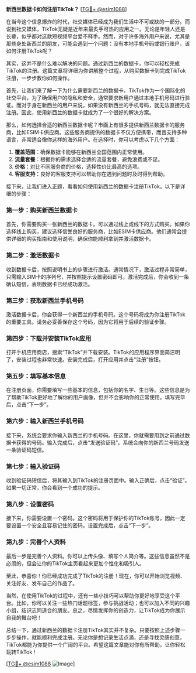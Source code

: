 **新西兰数据卡如何注册TikTok？** [[TG💪+ @esim1088](https://t.me/s/esim1088)]

在当今这个信息爆炸的时代，社交媒体已经成为我们生活中不可或缺的一部分。而说到社交媒体，TikTok无疑是近年来最炙手可热的应用之一。无论是年轻人还是长辈，似乎都对这款短视频平台爱不释手。然而，对于许多海外用户来说，尤其是那些身处新西兰的朋友，可能会遇到一个问题：没有本地手机号码或银行账户，该如何注册TikTok呢？

其实，这并不是什么难以解决的问题。通过新西兰的数据卡，你可以轻松完成TikTok的注册。这篇文章将详细为你讲解整个过程，从购买数据卡到完成TikTok注册，一步步教你如何操作。

首先，让我们来了解一下为什么需要新西兰的数据卡。TikTok作为一个国际化的社交平台，为了确保用户的隐私和安全，通常要求新用户通过本地手机号码进行验证。而对于身在新西兰的用户来说，如果没有新西兰的手机号码，就无法直接完成注册。因此，使用新西兰的数据卡就成为了一个很好的解决方案。

那么，如何选择合适的新西兰数据卡呢？市面上有很多提供新西兰数据卡的服务商，比如ESIM卡供应商。这些服务商提供的数据卡不仅方便携带，而且支持多种语言，非常适合像你这样的海外用户。在选择时，你可以考虑以下几个方面：

1. **覆盖范围**：确保数据卡能够在新西兰全国范围内正常使用。
2. **流量套餐**：根据你的需求选择合适的流量套餐，避免浪费或不足。
3. **价格**：对比不同服务商的价格，选择性价比最高的选项。
4. **客服支持**：良好的客服支持可以帮助你在遇到问题时及时得到帮助。

接下来，让我们进入正题，看看如何使用新西兰的数据卡注册TikTok。以下是详细的步骤：

### 第一步：购买新西兰数据卡

首先，你需要购买一张新西兰的数据卡。可以通过线上或线下的方式购买。如果你选择线上购买，建议选择信誉良好的服务商，比如ESIM卡供应商。他们通常会提供详细的购买指南和使用说明，确保你能顺利拿到并激活数据卡。

### 第二步：激活数据卡

收到数据卡后，按照说明书上的步骤进行激活。通常情况下，激活过程非常简单，只需输入SIM卡的序列号，并按照提示设置密码即可。激活完成后，你会收到一条确认短信，表明数据卡已经成功激活。

### 第三步：获取新西兰手机号码

激活数据卡后，你会获得一个新西兰的手机号码。这个号码将成为你注册TikTok的重要工具。请务必妥善保存这个号码，因为它将用于后续的验证步骤。

### 第四步：下载并安装TikTok应用

打开手机应用商店，搜索“TikTok”并下载安装。TikTok的应用程序界面简洁明了，安装过程也非常快速。安装完成后，打开应用并点击“注册”按钮。

### 第五步：填写基本信息

在注册页面，你需要填写一些基本的信息，包括你的名字、生日等。这些信息是为了帮助TikTok更好地了解你的用户画像，但并不会影响你的正常使用。填写完毕后，点击“下一步”。

### 第六步：输入新西兰手机号码

接下来，系统会要求你输入新西兰的手机号码。在这里，你就需要用到之前通过数据卡获得的号码。输入完成后，点击“发送验证码”。系统会向你的新西兰号码发送一条验证码短信。

### 第七步：输入验证码

收到验证码短信后，将其输入到TikTok的注册页面中。输入正确后，点击“验证”。如果一切正常，你会看到一个成功的提示。

### 第八步：设置密码

接下来，你需要设置一个密码。这个密码将用于保护你的TikTok账号，因此一定要设置一个安全且容易记住的密码。设置完成后，点击“下一步”。

### 第九步：完善个人资料

最后一步是完善个人资料。你可以上传头像、填写个人简介等。这些信息虽然不是必须的，但会让你的TikTok主页看起来更加个性化和吸引人。

至此，恭喜你！你已经成功完成了TikTok的注册！现在，你可以开始浏览视频、关注好友、发布自己的作品了。

当然，在使用TikTok的过程中，还有一些小技巧可以帮助你更好地享受这个平台。比如，你可以关注一些热门话题标签，参与挑战活动；也可以加入不同的兴趣小组，结识志同道合的朋友。总之，尽情发挥你的创造力，让TikTok成为你展示自我的舞台吧！

总结一下，通过新西兰的数据卡注册TikTok其实并不复杂。只要按照上述步骤一步步操作，就能顺利完成注册。无论你是想记录生活点滴，还是寻找灵感创意，TikTok都能为你提供一个广阔的平台。希望这篇文章能对你有所帮助，让你轻松玩转TikTok！

[[TG💪+ @esim1088](https://t.me/s/esim1088) ![Image](https://i.postimg.cc/4NQfJmqS/Snipaste-2025-05-13-00-14-12.png)]